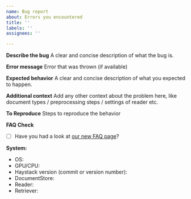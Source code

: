 ```yaml
---
name: Bug report
about: Errors you encountered
title: ''
labels: ''
assignees: ''

---
```


**Describe the bug**
A clear and concise description of what the bug is.

**Error message**
Error that was thrown (if available)

**Expected behavior**
A clear and concise description of what you expected to happen.

**Additional context**
Add any other context about the problem here, like document types / preprocessing steps / settings of reader etc.

**To Reproduce**
Steps to reproduce the behavior

**FAQ Check**
- [ ] Have you had a look at [our new FAQ page](https://haystack.deepset.ai/overview/faq)?

**System:**
 - OS: 
 - GPU/CPU:
 - Haystack version (commit or version number): 
 - DocumentStore:
 - Reader:
 - Retriever:
